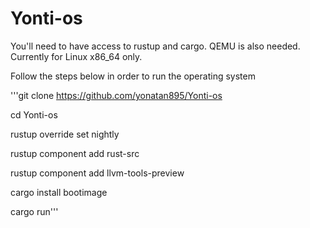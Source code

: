 # Yonti-os

You'll need to have access to rustup and cargo. QEMU is also needed. Currently for Linux x86_64 only.

Follow the steps below in order to run the operating system

'''git clone https://github.com/yonatan895/Yonti-os

cd Yonti-os

rustup override set nightly

rustup component add rust-src

rustup component add llvm-tools-preview

cargo install bootimage

cargo run'''
